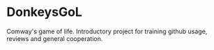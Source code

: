 # DonkeysGoL
Comway's game of life. Introductory project for training github usage, reviews and general cooperation.
